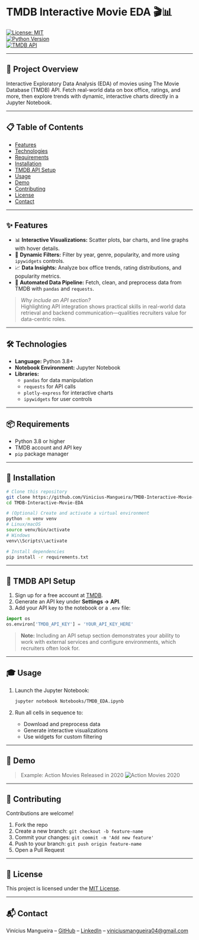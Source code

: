 # TMDB Interactive Movie EDA 🎬📊

[![License: MIT](https://img.shields.io/badge/License-MIT-blue.svg)](LICENSE)  
[![Python Version](https://img.shields.io/badge/Python-3.8%2B-blue.svg)](https://www.python.org/)  
[![TMDB API](https://img.shields.io/badge/TMDB-API-yellow.svg)](https://www.themoviedb.org/documentation/api)

---

## 📖 Project Overview
Interactive Exploratory Data Analysis (EDA) of movies using The Movie Database (TMDB) API. Fetch real-world data on box office, ratings, and more, then explore trends with dynamic, interactive charts directly in a Jupyter Notebook.

---

## 📋 Table of Contents
- [Features](#-features)
- [Technologies](#-technologies)
- [Requirements](#-requirements)
- [Installation](#-installation)
- [TMDB API Setup](#-tmdb-api-setup)
- [Usage](#-usage)
- [Demo](#-demo)
- [Contributing](#-contributing)
- [License](#-license)
- [Contact](#-contact)

---

## ✨ Features
- 📊 **Interactive Visualizations:** Scatter plots, bar charts, and line graphs with hover details.
- 🔎 **Dynamic Filters:** Filter by year, genre, popularity, and more using `ipywidgets` controls.
- 📈 **Data Insights:** Analyze box office trends, rating distributions, and popularity metrics.
- 🔄 **Automated Data Pipeline:** Fetch, clean, and preprocess data from TMDB with `pandas` and `requests`.

> *Why include an API section?*  
> Highlighting API integration shows practical skills in real-world data retrieval and backend communication—qualities recruiters value for data-centric roles.

---

## 🛠 Technologies
- **Language:** Python 3.8+
- **Notebook Environment:** Jupyter Notebook
- **Libraries:**
  - `pandas` for data manipulation
  - `requests` for API calls
  - `plotly-express` for interactive charts
  - `ipywidgets` for user controls

---

## 📦 Requirements
- Python 3.8 or higher
- TMDB account and API key
- `pip` package manager

---

## 🚀 Installation
```bash
# Clone this repository
git clone https://github.com/Vinicius-Mangueira/TMDB-Interactive-Movie-EDA.git
cd TMDB-Interactive-Movie-EDA

# (Optional) Create and activate a virtual environment
python -m venv venv
# Linux/macOS
source venv/bin/activate
# Windows
venv\\Scripts\\activate

# Install dependencies
pip install -r requirements.txt
````

---

## 🔑 TMDB API Setup

1. Sign up for a free account at [TMDB](https://www.themoviedb.org/).
2. Generate an API key under **Settings → API**.
3. Add your API key to the notebook or a `.env` file:

```python
import os
os.environ['TMDB_API_KEY'] = 'YOUR_API_KEY_HERE'
```

> **Note:** Including an API setup section demonstrates your ability to work with external services and configure environments, which recruiters often look for.

---

## 🎓 Usage

1. Launch the Jupyter Notebook:

   ```bash
   jupyter notebook Notebooks/TMDB_EDA.ipynb
   ```
2. Run all cells in sequence to:

   * Download and preprocess data
   * Generate interactive visualizations
   * Use widgets for custom filtering

---

## 📸 Demo

> Example: Action Movies Released in 2020
> ![Action Movies 2020](assets/screenshots/action_2020_demo.png)

---

## 🤝 Contributing

Contributions are welcome!

1. Fork the repo
2. Create a new branch: `git checkout -b feature-name`
3. Commit your changes: `git commit -m 'Add new feature'`
4. Push to your branch: `git push origin feature-name`
5. Open a Pull Request

---

## 📄 License

This project is licensed under the [MIT License](LICENSE).

---

## 📬 Contact

Vinícius Mangueira – [GitHub](https://github.com/Vinicius-Mangueira) – [LinkedIn](https://www.linkedin.com/in/vinicius-mangueira-0b8285224/) – [viniciusmangueira04@gmail.com](mailto:viniciusmangueira04@gmail.com)
